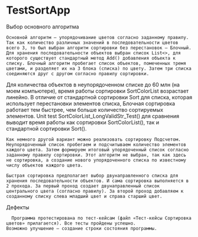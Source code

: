 # TestSortApp

Выбор основного алгоритма

	Основной алгоритм – упорядочивание цветов согласно заданному правилу. Так как количество различных значений в последовательности цветов всего 3, то был выбран алгоритм сортировки без перестановок – Блочный. Для хранения последовательности объектов выбран список List<>, для которого существует стандартный метод Add() добавления объекта к списку. Блочный алгоритм пробегает список объектов, помеченных тремя цветами, и разделяет их на 3 блока (списка) по цвету. Затем три списка соединяются друг с другом согласно правилу сортировки.
  
  Для количества объектов в неупорядоченном списке до 60 млн (на моем компьютере), время работы сортировки SortColorList возрастает линейно. В отличие от стандартной сортировки Sort для списка, которая использует перестановки элементов списка, Блочная сортировка работает тем быстрее, чем больше количество сортируемых элементов.
Unit test  SortColorList_LongValidStr_Test() для сравнения выводит время работы как сортировки SortColorList(), так и стандартной сортировки Sort().

	Как немного другой вариант можно реализовать сортировку Подсчетом. Неупорядоченный список пробегаем и подсчитываем количество элементов каждого цвета. Затем формируем итоговый упорядоченный список согласно заданному правилу сортировки. Этот алгоритм не выбран, так как здесь не сортировка, а создание нового упорядоченного списка по известному числу объектов каждого цвета.
  
	Быстрая сортировка предполагает выбор двунаправленного списка для хранения последовательности объектов. И сама сортировка выполняется в 2 прохода. За первый проход создает двунаправленный список центрального цвета (согласно правилу). За второй проход добавляем к созданному списку слева младший цвет и справа старший цвет.

Дефекты

	  Программа протестирована по тест-кейсам (файл «Тест-кейсы Сортировка цветов» прилагается). Все тесты пройдены успешно.
	Возможно улучшение – создание строки состояния программы.
